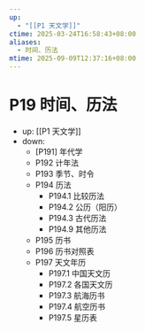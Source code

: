 ```yaml
---
up:
  - "[[P1 天文学]]"
ctime: 2025-03-24T16:58:43+08:00
aliases:
  - 时间、历法
mtime: 2025-09-09T12:37:16+08:00
---
```


# P19 时间、历法

- up: [[P1 天文学]]
- down:	
	- [P191] 年代学
	- P192 计年法
	- P193 季节、时令
	- P194 历法
		- P194.1 比较历法
		- P194.2 公历（阳历）
		- P194.3 古代历法
		- P194.9 其他历法
	- P195 历书
	- P196 历书对照表
	- P197 天文年历
		- P197.1 中国天文历
		- P197.2 各国天文历
		- P197.3 航海历书
		- P197.4 航空历书
		- P197.5 星历表
	
